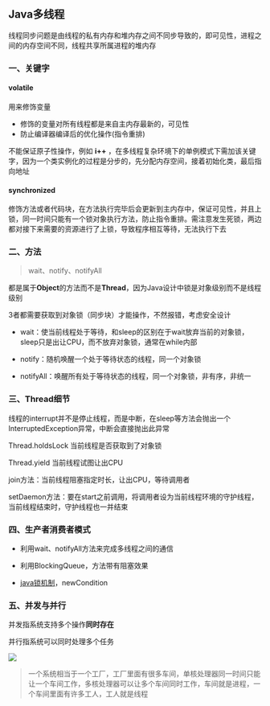 ## Java多线程

线程同步问题是由线程的私有内存和堆内存之间不同步导致的，即可见性，进程之间的内存空间不同，线程共享所属进程的堆内存

### 一、关键字

#### volatile

用来修饰变量

- 修饰的变量对所有线程都是来自主内存最新的，可见性
- 防止编译器编译后的优化操作(指令重排)

不能保证原子性操作，例如 **i++** ，在多线程复杂环境下的单例模式下需加该关键字，因为一个类实例化的过程是分步的，先分配内存空间，接着初始化类，最后指向地址

#### synchronized

修饰方法或者代码块，在方法执行完毕后会更新到主内存中，保证可见性，并且上锁，同一时间只能有一个锁对象执行方法，防止指令重排。需注意发生死锁，两边都对接下来需要的资源进行了上锁，导致程序相互等待，无法执行下去

### 二、方法

> wait、notify、notifyAll

都是属于**Object**的方法而不是**Thread**，因为Java设计中锁是对象级别而不是线程级别

3者都需要获取到对象锁（同步块）才能操作，不然报错，考虑安全设计

- wait：使当前线程处于等待，和sleep的区别在于wait放弃当前的对象锁，sleep只是出让CPU，而不放弃对象锁，通常在while内部

- notify：随机唤醒一个处于等待状态的线程，同一个对象锁

- notifyAll：唤醒所有处于等待状态的线程，同一个对象锁，非有序，非统一

### 三、Thread细节

线程的interrupt并不是停止线程，而是中断，在sleep等方法会抛出一个InterruptedException异常，中断会直接抛出此异常

Thread.holdsLock 当前线程是否获取到了对象锁

Thread.yield 当前线程试图让出CPU

join方法：当前线程阻塞指定时长，让出CPU，等待调用者

setDaemon方法：要在start之前调用，将调用者设为当前线程环境的守护线程，当前线程结束时，守护线程也一并结束

### 四、生产者消费者模式

- 利用wait、notifyAll方法来完成多线程之间的通信

- 利用BlockingQueue，方法带有阻塞效果

- [java锁机制](https://github.com/TruthKeeper/Note/blob/master/Java/Java%E9%94%81.md)，newCondition

### 五、并发与并行

并发指系统支持多个操作**同时存在**

并行指系统可以同时处理多个任务

![](https://pic4.zhimg.com/50/v2-674f0d37fca4fac1bd2df28a2b78e633_hd.jpg)

> 一个系统相当于一个工厂，工厂里面有很多车间，单核处理器同一时间只能让一个车间工作，多核处理器可以让多个车间同时工作，车间就是进程，一个车间里面有许多工人，工人就是线程























